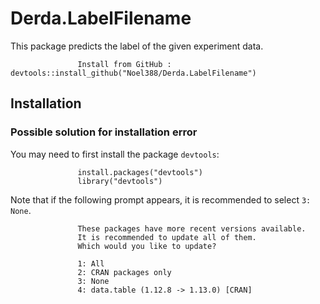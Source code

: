 # Derda.LabelFilename

This package predicts the label of the given experiment data.

                   Install from GitHub :  devtools::install_github("Noel388/Derda.LabelFilename")
                   
## Installation
### Possible solution for installation error
                 
You may need to first install the package `devtools`:
                   
                   install.packages("devtools")
                   library("devtools")


Note that if the following prompt appears, it is recommended to select `3: None`.

                   These packages have more recent versions available.
                   It is recommended to update all of them.
                   Which would you like to update?

                   1: All                                 
                   2: CRAN packages only                  
                   3: None                                
                   4: data.table (1.12.8 -> 1.13.0) [CRAN]
